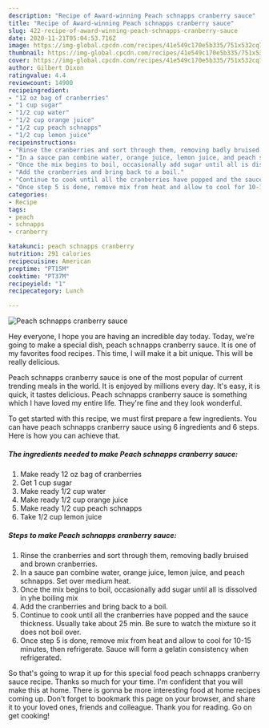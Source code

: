 ```yaml
---
description: "Recipe of Award-winning Peach schnapps cranberry sauce"
title: "Recipe of Award-winning Peach schnapps cranberry sauce"
slug: 422-recipe-of-award-winning-peach-schnapps-cranberry-sauce
date: 2020-11-21T05:04:53.716Z
image: https://img-global.cpcdn.com/recipes/41e549c170e5b335/751x532cq70/peach-schnapps-cranberry-sauce-recipe-main-photo.jpg
thumbnail: https://img-global.cpcdn.com/recipes/41e549c170e5b335/751x532cq70/peach-schnapps-cranberry-sauce-recipe-main-photo.jpg
cover: https://img-global.cpcdn.com/recipes/41e549c170e5b335/751x532cq70/peach-schnapps-cranberry-sauce-recipe-main-photo.jpg
author: Gilbert Dixon
ratingvalue: 4.4
reviewcount: 14900
recipeingredient:
- "12 oz bag of cranberries"
- "1 cup sugar"
- "1/2 cup water"
- "1/2 cup orange juice"
- "1/2 cup peach schnapps"
- "1/2 cup lemon juice"
recipeinstructions:
- "Rinse the cranberries and sort through them, removing badly bruised and brown cranberries."
- "In a sauce pan combine water, orange juice, lemon juice, and peach schnapps. Set over medium heat."
- "Once the mix begins to boil, occasionally add sugar until all is dissolved in yhe boiling mix"
- "Add the cranberries and bring back to a boil."
- "Continue to cook until all the cranberries have popped and the sauce thickness. Usually take about 25 min. Be sure to watch the mixture so it does not boil over."
- "Once step 5 is done, remove mix from heat and allow to cool for 10-15 minutes, then refrigerate. Sauce will form a gelatin consistency when refrigerated."
categories:
- Recipe
tags:
- peach
- schnapps
- cranberry

katakunci: peach schnapps cranberry 
nutrition: 291 calories
recipecuisine: American
preptime: "PT15M"
cooktime: "PT37M"
recipeyield: "1"
recipecategory: Lunch

---
```



![Peach schnapps cranberry sauce](https://img-global.cpcdn.com/recipes/41e549c170e5b335/751x532cq70/peach-schnapps-cranberry-sauce-recipe-main-photo.jpg)

Hey everyone, I hope you are having an incredible day today. Today, we're going to make a special dish, peach schnapps cranberry sauce. It is one of my favorites food recipes. This time, I will make it a bit unique. This will be really delicious.

Peach schnapps cranberry sauce is one of the most popular of current trending meals in the world. It is enjoyed by millions every day. It's easy, it is quick, it tastes delicious. Peach schnapps cranberry sauce is something which I have loved my entire life. They're fine and they look wonderful.




To get started with this recipe, we must first prepare a few ingredients. You can have peach schnapps cranberry sauce using 6 ingredients and 6 steps. Here is how you can achieve that.

<!--inarticleads1-->

##### The ingredients needed to make Peach schnapps cranberry sauce:

1. Make ready 12 oz bag of cranberries
1. Get 1 cup sugar
1. Make ready 1/2 cup water
1. Make ready 1/2 cup orange juice
1. Make ready 1/2 cup peach schnapps
1. Take 1/2 cup lemon juice




<!--inarticleads2-->

##### Steps to make Peach schnapps cranberry sauce:

1. Rinse the cranberries and sort through them, removing badly bruised and brown cranberries.
1. In a sauce pan combine water, orange juice, lemon juice, and peach schnapps. Set over medium heat.
1. Once the mix begins to boil, occasionally add sugar until all is dissolved in yhe boiling mix
1. Add the cranberries and bring back to a boil.
1. Continue to cook until all the cranberries have popped and the sauce thickness. Usually take about 25 min. Be sure to watch the mixture so it does not boil over.
1. Once step 5 is done, remove mix from heat and allow to cool for 10-15 minutes, then refrigerate. Sauce will form a gelatin consistency when refrigerated.




So that's going to wrap it up for this special food peach schnapps cranberry sauce recipe. Thanks so much for your time. I'm confident that you will make this at home. There is gonna be more interesting food at home recipes coming up. Don't forget to bookmark this page on your browser, and share it to your loved ones, friends and colleague. Thank you for reading. Go on get cooking!
